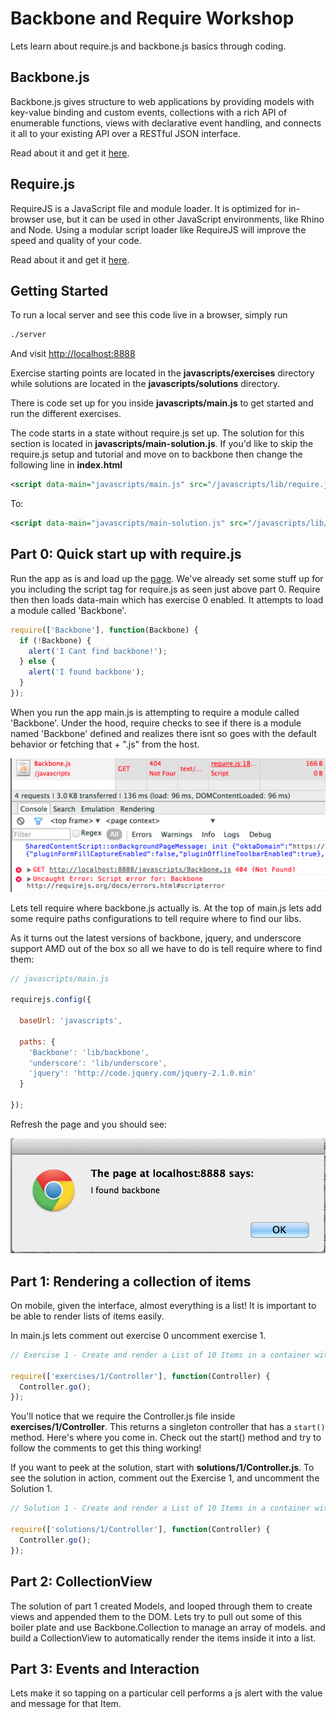 Backbone and Require Workshop
================
Lets learn about require.js and backbone.js basics through coding.

Backbone.js
-----------

Backbone.js gives structure to web applications by providing models with key-value binding and custom events, collections with a rich API of enumerable functions, views with declarative event handling, and connects it all to your existing API over a RESTful JSON interface.

Read about it and get it [here](http://backbonejs.org/).

Require.js
----------
RequireJS is a JavaScript file and module loader. It is optimized for in-browser use, but it can be used in other JavaScript environments, like Rhino and Node. Using a modular script loader like RequireJS will improve the speed and quality of your code.

Read about it and get it [here](http://requirejs.org/).

Getting Started
---------------

To run a local server and see this code live in a browser, simply run

```bash
./server
```

And visit [http://localhost:8888](http://localhost:8888)

Exercise starting points are located in the **javascripts/exercises** directory while solutions are located in the **javascripts/solutions** directory.

There is code set up for you inside **javascripts/main.js** to get started and run the different exercises.

The code starts in a state without require.js set up. The solution for this section is located in **javascripts/main-solution.js**.  If you'd like to skip the require.js setup and tutorial and move on to backbone then change the following line in **index.html**

```xml
<script data-main="javascripts/main.js" src="/javascripts/lib/require.js"></script>
```

To:

```xml
<script data-main="javascripts/main-solution.js" src="/javascripts/lib/require.js"></script>
```

Part 0: Quick start up with require.js
--------------------------------------

Run the app as is and load up the [page](http://localhost:8888). We've already set some stuff up for you including the script tag for require.js as seen just above part 0. Require then then loads data-main which has exercise 0 enabled. It attempts to load a module called 'Backbone'.

```javascript
require(['Backbone'], function(Backbone) {
  if (!Backbone) {
    alert('I Cant find backbone!');
  } else {
    alert('I found backbone');
  }
});
```

When you run the app main.js is attempting to require a module called 'Backbone'. Under the hood, require checks to see if there is a module named 'Backbone' defined and realizes there isnt so goes with the default behavior or fetching that + ".js" from the host.

![](https://github.com/alexcorre/backbone-and-require/raw/master/images/part0/error0.png)

Lets tell require where backbone.js actually is. At the top of main.js lets add some require paths configurations to tell require where to find our libs. 

As it turns out the latest versions of backbone, jquery, and underscore support AMD out of the box so all we have to do is tell require where to find them:

```javascript
// javascripts/main.js

requirejs.config({

  baseUrl: 'javascripts',

  paths: {
    'Backbone': 'lib/backbone',
    'underscore': 'lib/underscore',
    'jquery': 'http://code.jquery.com/jquery-2.1.0.min'
  }

});
```

Refresh the page and you should see:

![](https://github.com/alexcorre/backbone-and-require/raw/master/images/part0/success0.png)

Part 1: Rendering a collection of items
---------------------------------------

On mobile, given the interface, almost everything is a list! It is important to be able to render lists of items easily.

In main.js lets comment out exercise 0 uncomment exercise 1.

```javascript
// Exercise 1 - Create and render a List of 10 Items in a container with an array of models

require(['exercises/1/Controller'], function(Controller) {
  Controller.go();
});
```
You'll notice that we require the Controller.js file inside **exercises/1/Controller**. This returns a singleton controller that has a `start()` method. Here's where you come in. Check out the start() method and try to follow the comments to get this thing working!

If you want to peek at the solution, start with **solutions/1/Controller.js**. To see the solution in action, comment out the Exercise 1, and uncomment the Solution 1. 

```javascript
// Solution 1 - Create and render a List of 10 Items in a container with an array of models

require(['solutions/1/Controller'], function(Controller) {
  Controller.go();
});
```

Part 2: CollectionView
---------------------------------------

The solution of part 1 created Models, and looped through them to create views and appended them to the DOM. Lets try to pull out some of this boiler plate and use Backbone.Collection to manage an array of models. and build a CollectionView to automatically render the items inside it into a list. 

Part 3: Events and Interaction
-------------------------------
Lets make it so tapping on a particular cell performs a js alert with the value and message for that Item.



